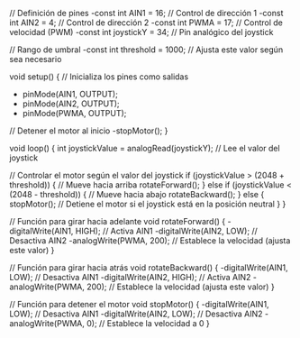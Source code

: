 // Definición de pines
-const int AIN1 = 16; // Control de dirección 1
-const int AIN2 = 4;  // Control de dirección 2
-const int PWMA = 17; // Control de velocidad (PWM)
-const int joystickY = 34; // Pin analógico del joystick

// Rango de umbral
-const int threshold = 1000; // Ajusta este valor según sea necesario

void setup() {
  // Inicializa los pines como salidas
 - pinMode(AIN1, OUTPUT);
 - pinMode(AIN2, OUTPUT);
 - pinMode(PWMA, OUTPUT);
  
  // Detener el motor al inicio
  -stopMotor();
}

void loop() {
  int joystickValue = analogRead(joystickY); // Lee el valor del joystick

  // Controlar el motor según el valor del joystick
  if (joystickValue > (2048 + threshold)) { // Mueve hacia arriba
    rotateForward();
  } 
  else if (joystickValue < (2048 - threshold)) { // Mueve hacia abajo
    rotateBackward();
  } 
  else {
    stopMotor(); // Detiene el motor si el joystick está en la posición neutral
  }
}

// Función para girar hacia adelante
void rotateForward() {
  -digitalWrite(AIN1, HIGH); // Activa AIN1
  -digitalWrite(AIN2, LOW);  // Desactiva AIN2
  -analogWrite(PWMA, 200); // Establece la velocidad (ajusta este valor)
}

// Función para girar hacia atrás
void rotateBackward() {
  -digitalWrite(AIN1, LOW);  // Desactiva AIN1
  -digitalWrite(AIN2, HIGH); // Activa AIN2
  -analogWrite(PWMA, 200); // Establece la velocidad (ajusta este valor)
}

// Función para detener el motor
void stopMotor() {
  -digitalWrite(AIN1, LOW);  // Desactiva AIN1
  -digitalWrite(AIN2, LOW);  // Desactiva AIN2
  -analogWrite(PWMA, 0); // Establece la velocidad a 0
}
